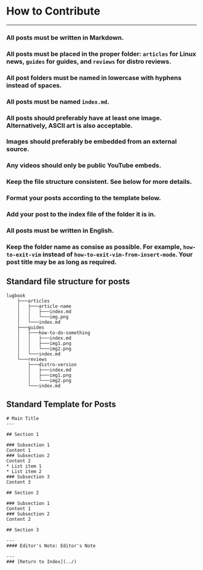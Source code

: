 # How to Contribute
---

### All posts must be written in Markdown.

### All posts must be placed in the proper folder: `articles` for Linux news, `guides` for guides, and `reviews` for distro reviews.

### All post folders must be named in lowercase with hyphens instead of spaces.

### All posts must be named `index.md`.

### All posts should preferably have at least one image. Alternatively, ASCII art is also acceptable.

### Images should preferably be embedded from an external source.

### Any videos should only be public YouTube embeds.

### Keep the file structure consistent. See below for more details.

### Format your posts according to the template below.

### Add your post to the index file of the folder it is in.

### All posts must be written in English.

### Keep the folder name as consise as possible. For example, `how-to-exit-vim` instead of `how-to-exit-vim-from-insert-mode`. Your post title may be as long as required.

## Standard file structure for posts

```
lugbook
    ├───articles
    │   ├───article-name
    │   │   ├───index.md
    │   │   └───img.png
    │   └───index.md
    ├───guides
    │   ├───how-to-do-something
    │   │   ├───index.md
    │   │   ├───img1.png
    │   │   └───img2.png
    │   └───index.md
    └───reviews
        ├───distro-version
        │   ├───index.md
        │   ├───img1.png
        │   └───img2.png
        └───index.md
```

## Standard Template for Posts

```
# Main Title
---

## Section 1

### Subsection 1
Content 1
### Subsection 2
Content 2
* List item 1
* List item 2
### Subsection 3
Content 3

## Section 2

### Subsection 1
Content 1
### Subsection 2
Content 2

## Section 3

---
#### Editor's Note: Editor's Note

---
### [Return to Index](../)
```
